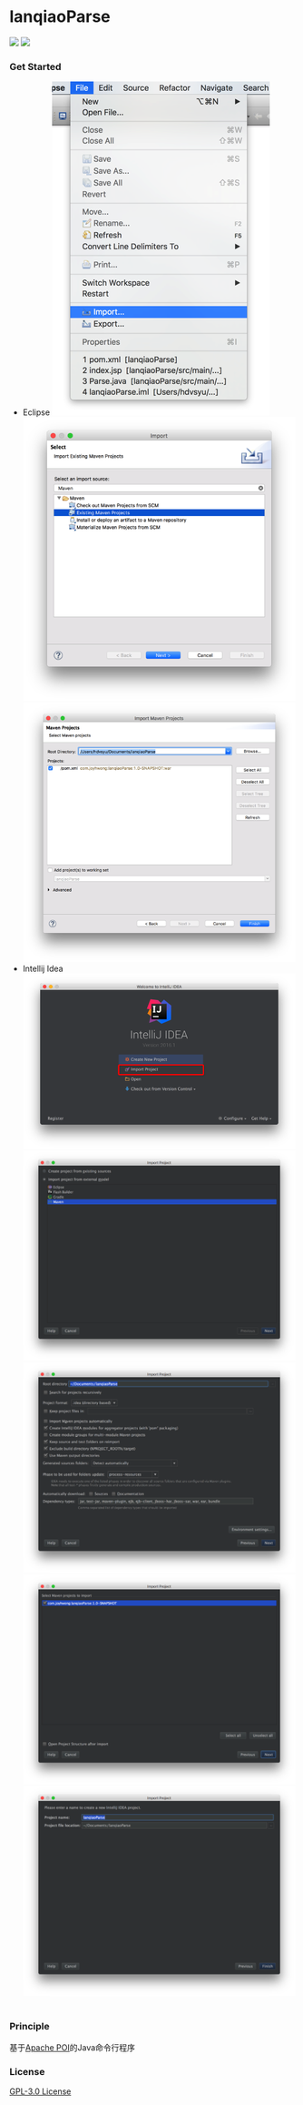 # lanqiaoParse

![](https://img.shields.io/maven-central/v/org.apache.maven/apache-maven.svg) [![](https://img.shields.io/aur/license/yaourt.svg)](https://github.com/JoyHwong/lanqiaoParse/blob/master/LICENSE)

### Get Started

- Eclipse
  ![](img/Snip20160918_12.png)
  ![](img/Snip20160918_13.png)
  ![](img/Snip20160918_14.png)
  ​
- Intellij Idea
  ![](img/Snip20160918_7.png)
  ![](img/Snip20160918_8.png)
  ![](img/Snip20160918_9.png)
  ![](img/Snip20160918_10.png)
  ![](img/Snip20160918_11.png)
  ​

### Principle

基于[Apache POI](http://poi.apache.org/)的Java命令行程序

### License

[GPL-3.0 License](https://github.com/JoyHwong/lanqiaoParse/blob/master/LICENSE)
